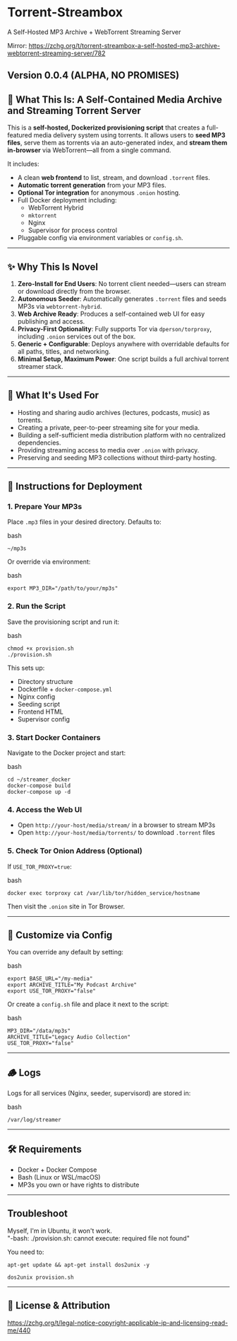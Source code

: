 # Torrent-Streambox
A Self-Hosted MP3 Archive + WebTorrent Streaming Server

Mirror: https://zchg.org/t/torrent-streambox-a-self-hosted-mp3-archive-webtorrent-streaming-server/782

## Version 0.0.4 (ALPHA, NO PROMISES)

## 🧩 What This Is: A Self-Contained Media Archive and Streaming Torrent Server

This is a **self-hosted, Dockerized provisioning script** that creates a full-featured media delivery system using torrents. It allows users to **seed MP3 files**, serve them as torrents via an auto-generated index, and **stream them in-browser** via WebTorrent—all from a single command.

It includes:

* A clean **web frontend** to list, stream, and download `.torrent` files.
* **Automatic torrent generation** from your MP3 files.
* **Optional Tor integration** for anonymous `.onion` hosting.
* Full Docker deployment including:
  * WebTorrent Hybrid
  * `mktorrent`
  * Nginx
  * Supervisor for process control
* Pluggable config via environment variables or `config.sh`.

---

## ✨ Why This Is Novel

1. **Zero-Install for End Users**: No torrent client needed—users can stream or download directly from the browser.
2. **Autonomous Seeder**: Automatically generates `.torrent` files and seeds MP3s via `webtorrent-hybrid`.
3. **Web Archive Ready**: Produces a self-contained web UI for easy publishing and access.
4. **Privacy-First Optionality**: Fully supports Tor via `dperson/torproxy`, including `.onion` services out of the box.
5. **Generic + Configurable**: Deploys anywhere with overridable defaults for all paths, titles, and networking.
6. **Minimal Setup, Maximum Power**: One script builds a full archival torrent streamer stack.

---

## 🔧 What It's Used For

* Hosting and sharing audio archives (lectures, podcasts, music) as torrents.
* Creating a private, peer-to-peer streaming site for your media.
* Building a self-sufficient media distribution platform with no centralized dependencies.
* Providing streaming access to media over `.onion` with privacy.
* Preserving and seeding MP3 collections without third-party hosting.

---

## 🚀 Instructions for Deployment

### 1. **Prepare Your MP3s**

Place `.mp3` files in your desired directory. Defaults to:

bash

```
~/mp3s
```

Or override via environment:

bash
```
export MP3_DIR="/path/to/your/mp3s"
```

### 2. **Run the Script**

Save the provisioning script and run it:

bash

```
chmod +x provision.sh
./provision.sh
```

This sets up:

* Directory structure
* Dockerfile + `docker-compose.yml`
* Nginx config
* Seeding script
* Frontend HTML
* Supervisor config

### 3. **Start Docker Containers**

Navigate to the Docker project and start:

bash

```
cd ~/streamer_docker
docker-compose build
docker-compose up -d
```

### 4. **Access the Web UI**

* Open `http://your-host/media/stream/` in a browser to stream MP3s
* Open `http://your-host/media/torrents/` to download `.torrent` files

### 5. **Check Tor Onion Address (Optional)**

If `USE_TOR_PROXY=true`:

bash

```
docker exec torproxy cat /var/lib/tor/hidden_service/hostname
```

Then visit the `.onion` site in Tor Browser.

---

## 🧰 Customize via Config

You can override any default by setting:

bash

```
export BASE_URL="/my-media"
export ARCHIVE_TITLE="My Podcast Archive"
export USE_TOR_PROXY="false"
```

Or create a `config.sh` file and place it next to the script:

bash

```
MP3_DIR="/data/mp3s"
ARCHIVE_TITLE="Legacy Audio Collection"
USE_TOR_PROXY="false"
```

---

## 🪵 Logs

Logs for all services (Nginx, seeder, supervisord) are stored in:

bash
```
/var/log/streamer
```

---

## 🛠 Requirements

* Docker + Docker Compose
* Bash (Linux or WSL/macOS)
* MP3s you own or have rights to distribute

---

## Troubleshoot

Myself, I'm in Ubuntu, it won't work.  
"-bash: ./provision.sh: cannot execute: required file not found"

You need to:
```
apt-get update && apt-get install dos2unix -y
```
```
dos2unix provision.sh
```

---

## 📜 License & Attribution
https://zchg.org/t/legal-notice-copyright-applicable-ip-and-licensing-read-me/440
